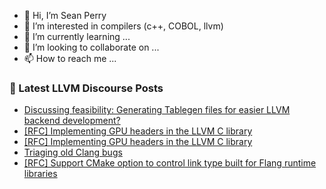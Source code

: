 - 👋 Hi, I’m Sean Perry
- 👀 I’m interested in compilers (c++, COBOL, llvm)
- 🌱 I’m currently learning ...
- 💞️ I’m looking to collaborate on ...
- 📫 How to reach me ...

<!---
s66perry/s66perry is a ✨ special ✨ repository because its `README.md` (this file) appears on your GitHub profile.
You can click the Preview link to take a look at your changes.
--->
### 📕 Latest LLVM Discourse Posts

<!-- DISCOURSE-LLVM:START -->
- [Discussing feasibility: Generating Tablegen files for easier LLVM backend development?](https://discourse.llvm.org/t/discussing-feasibility-generating-tablegen-files-for-easier-llvm-backend-development/71575#post_12)
- [[RFC] Implementing GPU headers in the LLVM C library](https://discourse.llvm.org/t/rfc-implementing-gpu-headers-in-the-llvm-c-library/71523#post_7)
- [[RFC] Implementing GPU headers in the LLVM C library](https://discourse.llvm.org/t/rfc-implementing-gpu-headers-in-the-llvm-c-library/71523#post_6)
- [Triaging old Clang bugs](https://discourse.llvm.org/t/triaging-old-clang-bugs/71590#post_17)
- [[RFC] Support CMake option to control link type built for Flang runtime libraries](https://discourse.llvm.org/t/rfc-support-cmake-option-to-control-link-type-built-for-flang-runtime-libraries/71602#post_2)
<!-- DISCOURSE-LLVM:END -->
